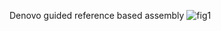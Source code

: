 Denovo guided reference based assembly ![fig1](https://user-images.githubusercontent.com/43175313/187857956-2441b9d2-0478-4b06-bfe9-a595af80bf09.png)
